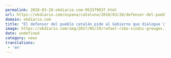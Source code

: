 ```yaml
---
permalink: 2018-03-28-okdiario.com-953379837.html
url: https://okdiario.com/espana/cataluna/2018/03/28/defensor-del-pueblo-catalan-pide-gobierno-que-dialogue-igual-que-hizo-eta-2039524
domain: okdiario.com
title: "El defensor del pueblo catalán pide al Gobierno que dialogue \"igual que se hizo con ETA""
image: https://okdiario.com/img/2017/05/19/rafael-ribo-sindic-greuges.jpg
date: undefined
category: news
translations: 
 - 'en'
---
```


